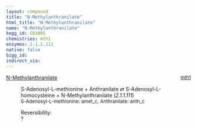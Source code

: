 ```yaml
---
layout: compound
title: "N-Methylanthranilate"
html_title: "N-Methylanthranilate"
name: "N-Methylanthranilate"
kegg_id: C03005
chemistries: mth1
enzymes: 2.1.1.111
native: false
bigg_id:
indirect_via:
---
```

<dl><dt class="rs-product"><a class="link-dark" data-bs-html="true" data-bs-title="KEGG: C03005" data-bs-toggle="tooltip" href="{{ site.url }}{{ site.baseurl }}/compounds/C03005">N-Methylanthranilate</a><span style="float: right; max-width: 40%"><a class="link-dark opacity-50" href="{{ site.url }}{{ site.baseurl }}/chemistries/mth1" style="font-size: small; word-wrap: anywhere;">mth1</a></span></dt><dd><p>S-Adenosyl-L-methionine + Anthranilate ⇄ S-Adenosyl-L-homocysteine + N-Methylanthranilate (<i>2.1.1.111</i>)<br/><span style="font-size: small;"><span data-bs-html="true" data-bs-title="KEGG: C00019" data-bs-toggle="tooltip">S-Adenosyl-L-methionine</span>: amet_c, <span data-bs-html="true" data-bs-title="KEGG: C00108" data-bs-toggle="tooltip">Anthranilate</span>: anth_c</span><br/><div class="reversibility_info">Reversibility: <div class="progress"><div aria-valuemax="100" aria-valuemin="0" aria-valuenow="0" class="progress-bar bg-light" role="progressbar" style="width: 100%"></div></div><span>?</span><div class="progress"><div aria-valuemax="10" aria-valuemin="0" aria-valuenow="0" class="progress-bar bg-light" role="progressbar" style="width: 100%"></div></div></div></p><dl></dl></dd></dl>